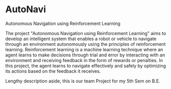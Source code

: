 # AutoNavi
Autonomous Navigation using Reinforcement Learning

The project "Autonomous Navigation using Reinforcement Learning" aims to develop an intelligent system that enables a robot or vehicle to navigate through an environment autonomously using the principles of reinforcement learning. Reinforcement learning is a machine learning technique where an agent learns to make decisions through trial and error by interacting with an environment and receiving feedback in the form of rewards or penalties. In this project, the agent learns to navigate effectively and safely by optimizing its actions based on the feedback it receives.

Lengthy description aside, this is our team Project for my 5th Sem on B.E.
